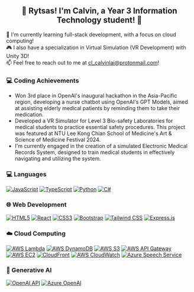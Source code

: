 <h2 align="center">🌟 Rytsas! I'm Calvin, a Year 3 Information Technology student! 👋</h2>

🚀 I'm currently learning full-stack development, with a focus on cloud computing!<br>
🎮 I also have a specialization in Virtual Simulation (VR Development) with Unity 3D!<br>
📫 Feel free to reach out to me at cl_calvinlai@protonmail.com!<br>

### 💻 Coding Achievements

- Won 3rd place in OpenAI's inaugural hackathon in the Asia-Pacific region, developing a nurse chatbot using OpenAI's GPT Models, aimed at assisting elderly medical patients by reminding them to take their medication.
- Developed a VR Simulator for Level 3 Bio-safety Laboratories for medical students to practice essential safety procedures. This project was featured at NTU Lee Kong Chian School of Medicine's Art & Science of Medicine Festival 2024.
- I'm currently engaged in the creation of a simulated Electronic Medical Records System, designed to train medical students in effectively navigating and utilizing the system.

### 💻 Languages

[![JavaScript](https://img.shields.io/badge/JavaScript-%23F7DF1E.svg?style=for-the-badge&logo=JavaScript&logoColor=black)](https://developer.mozilla.org/en-US/docs/Web/JavaScript)
[![TypeScript](https://img.shields.io/badge/TypeScript-%23007ACC.svg?style=for-the-badge&logo=TypeScript&logoColor=white)](https://www.typescriptlang.org/)
[![Python](https://img.shields.io/badge/Python-%233776AB.svg?style=for-the-badge&logo=Python&logoColor=white)](https://www.python.org/)
[![C#](https://img.shields.io/badge/C%23-%23239120.svg?style=for-the-badge&logo=csharp&logoColor=white)](https://learn.microsoft.com/en-us/dotnet/csharp/)

### 🌐 Web Development

[![HTML5](https://img.shields.io/badge/HTML5-%23E34F26.svg?style=for-the-badge&logo=HTML5&logoColor=white)](https://developer.mozilla.org/en-US/docs/Web/HTML)
[![React](https://img.shields.io/badge/React-%2361DAFB.svg?style=for-the-badge&logo=React&logoColor=white)](https://reactjs.org/)
[![CSS3](https://img.shields.io/badge/CSS3-%231572B6.svg?style=for-the-badge&logo=CSS3&logoColor=white)](https://developer.mozilla.org/en-US/docs/Web/CSS)
[![Bootstrap](https://img.shields.io/badge/Bootstrap-%23563D7C.svg?style=for-the-badge&logo=Bootstrap&logoColor=white)](https://getbootstrap.com/)
[![Tailwind CSS](https://img.shields.io/badge/Tailwind%20CSS-%2306B6D4.svg?style=for-the-badge&logo=Tailwind%20CSS&logoColor=white)](https://tailwindcss.com/)
[![Express.js](https://img.shields.io/badge/Express.js-%23404d59.svg?style=for-the-badge&logo=express&logoColor=white)](https://expressjs.com/)

### ☁️ Cloud Computing

[![AWS Lambda](https://img.shields.io/badge/AWS_Lambda-%23FF9900.svg?style=for-the-badge&logo=awslambda&logoColor=white)](https://aws.amazon.com/lambda/)
[![AWS DynamoDB](https://img.shields.io/badge/AWS_DynamoDB-%234053D6.svg?style=for-the-badge&logo=amazondynamodb&logoColor=white)](https://docs.aws.amazon.com/dynamodb/)
[![AWS S3](https://img.shields.io/badge/AWS_S3-%23569A31.svg?style=for-the-badge&logo=amazons3&logoColor=white)](https://aws.amazon.com/s3/)
[![AWS API Gateway](https://img.shields.io/badge/AWS_API_Gateway-%23FF4F8B.svg?style=for-the-badge&logo=amazonapigateway&logoColor=white)](https://aws.amazon.com/api-gateway/)
[![AWS EC2](https://img.shields.io/badge/AWS_EC2-%23FF9900.svg?style=for-the-badge&logo=amazonec2&logoColor=white)](https://aws.amazon.com/ec2/)
[![CloudFront](https://img.shields.io/badge/CloudFront-%237A00FF.svg?style=for-the-badge&logo=Amazon%20AWS&logoColor=white)](https://aws.amazon.com/cloudfront/)
[![AWS CloudWatch](https://img.shields.io/badge/AWS_CloudWatch-%23232F3E.svg?style=for-the-badge&logo=amazoncloudwatch&logoColor=white)](https://docs.aws.amazon.com/cloudwatch/)
[![Azure Speech Service](https://img.shields.io/badge/Azure_Speech_Service-%230072C6.svg?style=for-the-badge&logo=microsoft-azure&logoColor=white)](https://azure.microsoft.com/)

### 🤖 Generative AI

[![OpenAI API](https://img.shields.io/badge/OpenAI_API-%234EA94B.svg?style=for-the-badge&logo=openai&logoColor=white)](https://openai.com/)
[![Azure OpenAI](https://img.shields.io/badge/Azure_OpenAI-%230072C6.svg?style=for-the-badge&logo=openai&logoColor=white)](https://azure.microsoft.com/)
